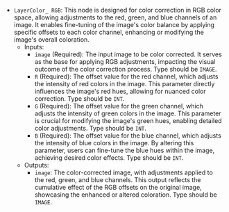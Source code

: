 - `LayerColor_ RGB`: This node is designed for color correction in RGB color space, allowing adjustments to the red, green, and blue channels of an image. It enables fine-tuning of the image's color balance by applying specific offsets to each color channel, enhancing or modifying the image's overall coloration.
    - Inputs:
        - `image` (Required): The input image to be color corrected. It serves as the base for applying RGB adjustments, impacting the visual outcome of the color correction process. Type should be `IMAGE`.
        - `R` (Required): The offset value for the red channel, which adjusts the intensity of red colors in the image. This parameter directly influences the image's red hues, allowing for nuanced color correction. Type should be `INT`.
        - `G` (Required): The offset value for the green channel, which adjusts the intensity of green colors in the image. This parameter is crucial for modifying the image's green hues, enabling detailed color adjustments. Type should be `INT`.
        - `B` (Required): The offset value for the blue channel, which adjusts the intensity of blue colors in the image. By altering this parameter, users can fine-tune the blue hues within the image, achieving desired color effects. Type should be `INT`.
    - Outputs:
        - `image`: The color-corrected image, with adjustments applied to the red, green, and blue channels. This output reflects the cumulative effect of the RGB offsets on the original image, showcasing the enhanced or altered coloration. Type should be `IMAGE`.

